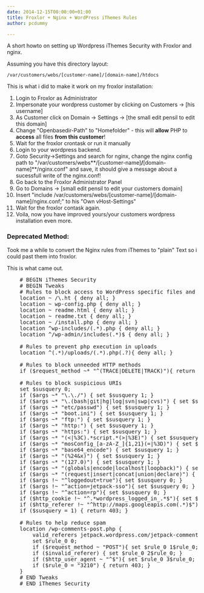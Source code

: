 ```yaml
---
date: 2014-12-15T00:00:00+01:00
title: Froxlor + Nginx + WordPress iThemes Rules
author: pcdummy

---
```

A short howto on setting up Wordpress iThemes Security with Froxlor and nginx.

<!--more-->Assuming you have this directory layout:

    /var/customers/webs/[customer-name]/[domain-name]/htdocs

This is what i did to make it work on my froxlor installation:

1.  Login to Froxlor as Administrator
2.  Impersonate your wordpress customer by clicking on Customers -&gt; [his username]
3.  As Customer click on Domain -&gt; Settings -&gt; [the small edit pensil to edit this domain]
4.  Change &quot;Openbasedir-Path&quot; to &quot;Homefolder&quot; - this will **allow** PHP to **access** all files **from this customer**!
5.  Wait for the froxlor crontask or run it manually
6.  Login to your wordpress backend.
7.  Goto Security-&gt;Settings and search for nginx, change the nginx config path to &quot;/var/customers/webs**/[customer-name]**/**[domain-name]**/nginx.conf&quot; and save, it should give a message about a sucessfull write of the nginx.conf!
8.  Go back to the Froxlor Administrator Panel
9.  Go to Domains -&gt; [small edit pensil to edit your customers domain]
10.  Insert &quot;include /var/customers/webs/[customer-name]/[domain-name]/nginx.conf;&quot; to his &quot;Own vHost-Settings&quot;
11.  Wait for the froxlor contask again.
12.  Voila, now you have improved yours/your customers wordpress installation even more.

### Deprecated Method:

Took me a while to convert the Nginx rules from iThemes to "plain" Text so i could past them into froxlor.

This is what came out.

<pre class="brush:plain;">
    # BEGIN iThemes Security
    # BEGIN Tweaks
    # Rules to block access to WordPress specific files and wp-includes
    location ~ /\.ht { deny all; }
    location ~ wp-config.php { deny all; }
    location ~ readme.html { deny all; }
    location ~ readme.txt { deny all; }
    location ~ /install.php { deny all; }
    location ^wp-includes/(.*).php { deny all; }
    location ^/wp-admin/includes(.*)$ { deny all; }

    # Rules to prevent php execution in uploads
    location ^(.*)/uploads/(.*).php(.?){ deny all; }

    # Rules to block unneeded HTTP methods
    if ($request_method ~* &quot;^(TRACE|DELETE|TRACK)&quot;){ return 403; }

    # Rules to block suspicious URIs
    set $susquery 0;
    if ($args ~* &quot;\.\./&quot;) { set $susquery 1; }
    if ($args ~* &quot;\.(bash|git|hg|log|svn|swp|cvs)&quot;) { set $susquery 1; }
    if ($args ~* &quot;etc/passwd&quot;) { set $susquery 1; }
    if ($args ~* &quot;boot.ini&quot;) { set $susquery 1; }
    if ($args ~* &quot;ftp:&quot;) { set $susquery 1; }
    if ($args ~* &quot;http:&quot;) { set $susquery 1; }
    if ($args ~* &quot;https:&quot;) { set $susquery 1; }
    if ($args ~* &quot;(&lt;|%3C).*script.*(&gt;|%3E)&quot;) { set $susquery 1; }
    if ($args ~* &quot;mosConfig_[a-zA-Z_]{1,21}(=|%3D)&quot;) { set $susquery 1; }
    if ($args ~* &quot;base64_encode&quot;) { set $susquery 1; }
    if ($args ~* &quot;(%24&amp;x)&quot;) { set $susquery 1; }
    if ($args ~* &quot;(127.0)&quot;) { set $susquery 1; }
    if ($args ~* &quot;(globals|encode|localhost|loopback)&quot;) { set $susquery 1; }
    if ($args ~* &quot;(request|insert|concat|union|declare)&quot;) { set $susquery 1; }
    if ($args !~ &quot;^loggedout=true&quot;){ set $susquery 0; }
    if ($args !~ &quot;^action=jetpack-sso&quot;){ set $susquery 0; }
    if ($args !~ &quot;^action=rp&quot;){ set $susquery 0; }
    if ($http_cookie !~ &quot;^.*wordpress_logged_in_.*$&quot;){ set $susquery 0; }
    if ($http_referer !~ &quot;^http://maps.googleapis.com(.*)$&quot;){ set $susquery 0; }
    if ($susquery = 1) { return 403; }

    # Rules to help reduce spam
    location /wp-comments-post.php {
        valid_referers jetpack.wordpress.com/jetpack-comment/ *.smile4.at;
        set $rule_0 0;
        if ($request_method ~ &quot;POST&quot;){ set $rule_0 1$rule_0; }
        if ($invalid_referer) { set $rule_0 2$rule_0; }
        if ($http_user_agent ~ &quot;^$&quot;){ set $rule_0 3$rule_0; }
        if ($rule_0 = &quot;3210&quot;) { return 403; }
    }
    # END Tweaks
    # END iThemes Security</pre>
